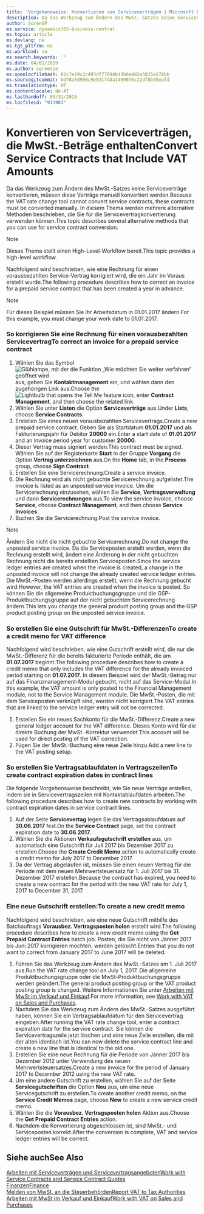 ```yaml
---
title: 'Vorgehensweise: Konvertieren von Serviceverträgen | Microsoft Docs'
description: Da das Werkzeug zum Ändern des MwSt.-Satzes keine Serviceverträge konvertieren, müssen diese Verträge manuell konvertiert werden. In diesem Thema werden mehrere alternative Methoden beschrieben, die Sie für die Servicevertragkonvertierung verwenden können.
author: SorenGP
ms.service: dynamics365-business-central
ms.topic: article
ms.devlang: na
ms.tgt_pltfrm: na
ms.workload: na
ms.search.keywords: ''
ms.date: 04/01/2019
ms.author: sgroespe
ms.openlocfilehash: 82c7e19c2c493df77094bd3b6e4d2e5835a278bb
ms.sourcegitcommit: bd78a5d990c9e83174da1409076c22df8b35eafd
ms.translationtype: HT
ms.contentlocale: de-AT
ms.lasthandoff: 03/31/2019
ms.locfileid: "913983"
---
```

# <a name="convert-service-contracts-that-include-vat-amounts"></a><span data-ttu-id="3fd84-104">Konvertieren von Serviceverträgen, die MwSt.-Beträge enthalten</span><span class="sxs-lookup"><span data-stu-id="3fd84-104">Convert Service Contracts that Include VAT Amounts</span></span>
<span data-ttu-id="3fd84-105">Da das Werkzeug zum Ändern des MwSt.-Satzes keine Serviceverträge konvertieren, müssen diese Verträge manuell konvertiert werden.</span><span class="sxs-lookup"><span data-stu-id="3fd84-105">Because the VAT rate change tool cannot convert service contracts, these contracts must be converted manually.</span></span> <span data-ttu-id="3fd84-106">In diesem Thema werden mehrere alternative Methoden beschrieben, die Sie für die Servicevertragkonvertierung verwenden können.</span><span class="sxs-lookup"><span data-stu-id="3fd84-106">This topic describes several alternative methods that you can use for service contract conversion.</span></span>  

> [!NOTE]  
>  <span data-ttu-id="3fd84-107">Dieses Thema stellt einen High-Level-Workflow bereit.</span><span class="sxs-lookup"><span data-stu-id="3fd84-107">This topic provides a high-level workflow.</span></span>  

 <span data-ttu-id="3fd84-108">Nachfolgend wird beschrieben, wie eine Rechnung für einen vorausbezahlten Service-Vertrag korrigiert wird, die ein Jahr im Voraus erstellt wurde.</span><span class="sxs-lookup"><span data-stu-id="3fd84-108">The following procedure describes how to correct an invoice for a prepaid service contract that has been created a year in advance.</span></span>  

> [!NOTE]  
>  <span data-ttu-id="3fd84-109">Für dieses Beispiel müssen Sie Ihr Arbeitsdatum in 01.01.2017 ändern.</span><span class="sxs-lookup"><span data-stu-id="3fd84-109">For this example, you must change your work date to 01.01.2017.</span></span>  

### <a name="to-correct-an-invoice-for-a-prepaid-service-contract"></a><span data-ttu-id="3fd84-110">So korrigieren Sie eine Rechnung für einen vorausbezahlten Servicevertrag</span><span class="sxs-lookup"><span data-stu-id="3fd84-110">To correct an invoice for a prepaid service contract</span></span>  
1. <span data-ttu-id="3fd84-111">Wählen Sie das Symbol ![Glühlampe, mit der die Funktion „Wie möchten Sie weiter verfahren“ geöffnet wird](media/ui-search/search_small.png "Wie möchten Sie weiter verfahren?") aus, geben Sie **Kontaktmanagement** ein, und wählen dann den zugehörigen Link aus.</span><span class="sxs-lookup"><span data-stu-id="3fd84-111">Choose the ![Lightbulb that opens the Tell Me feature](media/ui-search/search_small.png "Tell me what you want to do") icon, enter **Contract Management**, and then choose the related link.</span></span>  
2. <span data-ttu-id="3fd84-112">Wählen Sie unter **Listen** die Option **Serviceverträge** aus.</span><span class="sxs-lookup"><span data-stu-id="3fd84-112">Under **Lists**, choose **Service Contracts**.</span></span>  
3. <span data-ttu-id="3fd84-113">Erstellen Sie eines neuen vorausbezahlten Servicevertrags.</span><span class="sxs-lookup"><span data-stu-id="3fd84-113">Create a new prepaid service contract.</span></span> <span data-ttu-id="3fd84-114">Geben Sie als Startdatum **01.01.2017** und als Fakturierungsjahr für Debitor **20000** ein.</span><span class="sxs-lookup"><span data-stu-id="3fd84-114">Enter a start date of **01.01.2017** and an invoice period year for customer **20000**.</span></span>  
4. <span data-ttu-id="3fd84-115">Dieser Vertrag muss signiert werden.</span><span class="sxs-lookup"><span data-stu-id="3fd84-115">This contract must be signed.</span></span> <span data-ttu-id="3fd84-116">Wählen Sie auf der Registerkarte **Start** in der Gruppe **Vorgang** die Option **Vertrag unterzeichnen** aus.</span><span class="sxs-lookup"><span data-stu-id="3fd84-116">On the **Home** tab, in the **Process** group, choose **Sign Contract**.</span></span>  
5. <span data-ttu-id="3fd84-117">Erstellen Sie eine Servicerechnung.</span><span class="sxs-lookup"><span data-stu-id="3fd84-117">Create a service invoice.</span></span>
6. <span data-ttu-id="3fd84-118">Die Rechnung wird als nicht gebuchte Servicerechnung aufgelistet.</span><span class="sxs-lookup"><span data-stu-id="3fd84-118">The invoice is listed as an unposted service invoice.</span></span> <span data-ttu-id="3fd84-119">Um die Servicerechnung einzusehen, wählen Sie **Service**, **Vertragsverwaltung** und dann **Servicerechnungen** aus.</span><span class="sxs-lookup"><span data-stu-id="3fd84-119">To view the service invoice, choose **Service**, choose **Contract Management**, and then choose **Service Invoices**.</span></span>  
7. <span data-ttu-id="3fd84-120">Buchen Sie die Servicerechnung.</span><span class="sxs-lookup"><span data-stu-id="3fd84-120">Post the service invoice.</span></span>  

> [!NOTE]  
>  <span data-ttu-id="3fd84-121">Ändern Sie nicht die nicht gebuchte Servicerechnung.</span><span class="sxs-lookup"><span data-stu-id="3fd84-121">Do not change the unposted service invoice.</span></span> <span data-ttu-id="3fd84-122">Da die Serviceposten erstellt werden, wenn die Rechnung erstellt wird, ändert eine Änderung in der nicht gebuchten Rechnung nicht die bereits erstellten Serviceposten.</span><span class="sxs-lookup"><span data-stu-id="3fd84-122">Since the service ledger entries are created when the invoice is created, a change in the unposted invoice will not change the already created service ledger entries.</span></span> <span data-ttu-id="3fd84-123">Die MwSt.-Posten werden allerdings erstellt, wenn die Rechnung gebucht wird.</span><span class="sxs-lookup"><span data-stu-id="3fd84-123">However, the VAT entries are created when the invoice is posted.</span></span> <span data-ttu-id="3fd84-124">So können Sie die allgemeine Produktbuchungsgruppe und die GSP-Produktbuchungsgruppe auf der nicht gebuchten Servicerechnung ändern.</span><span class="sxs-lookup"><span data-stu-id="3fd84-124">This lets you change the general product posting group and the GSP product posting group on the unposted service invoice.</span></span>  

### <a name="to-create-a-credit-memo-for-vat-difference"></a><span data-ttu-id="3fd84-125">So erstellen Sie eine Gutschrift für MwSt.-Differenzen</span><span class="sxs-lookup"><span data-stu-id="3fd84-125">To create a credit memo for VAT difference</span></span>  
<span data-ttu-id="3fd84-126">Nachfolgend wird beschrieben, wie eine Gutschrift erstellt wird, die nur die MwSt.-Differenz für die bereits fakturierte Periode enthält, die am **01.07.2017** beginnt.</span><span class="sxs-lookup"><span data-stu-id="3fd84-126">The following procedure describes how to create a credit memo that only includes the VAT difference for the already invoiced period starting on **01.07.2017**.</span></span> <span data-ttu-id="3fd84-127">In diesem Beispiel wird der MwSt.-Betrag nur auf das Finanzmanagement-Modul gebucht, nicht auf das Service-Modul.</span><span class="sxs-lookup"><span data-stu-id="3fd84-127">In this example, the VAT amount is only posted to the Financial Management module, not to the Service Management module.</span></span> <span data-ttu-id="3fd84-128">Die MwSt.-Posten, die mit dem Serviceposten verknüpft sind, werden nicht korrigiert.</span><span class="sxs-lookup"><span data-stu-id="3fd84-128">The VAT entries that are linked to the service ledger entry will not be corrected.</span></span>  

1. <span data-ttu-id="3fd84-129">Erstellen Sie ein neues Sachkonto für die MwSt.-Differenz.</span><span class="sxs-lookup"><span data-stu-id="3fd84-129">Create a new general ledger account for the VAT difference.</span></span> <span data-ttu-id="3fd84-130">Dieses Konto wird für die direkte Buchung der MwSt.-Korrektur verwendet.</span><span class="sxs-lookup"><span data-stu-id="3fd84-130">This account will be used for direct posting of the VAT correction.</span></span>  
2. <span data-ttu-id="3fd84-131">Fügen Sie der MwSt.-Buchung eine neue Zeile hinzu.</span><span class="sxs-lookup"><span data-stu-id="3fd84-131">Add a new line to the VAT posting setup.</span></span>  

### <a name="to-create-contract-expiration-dates-in-contract-lines"></a><span data-ttu-id="3fd84-132">So erstellen Sie Vertragsablaufdaten in Vertragszeilen</span><span class="sxs-lookup"><span data-stu-id="3fd84-132">To create contract expiration dates in contract lines</span></span>  
<span data-ttu-id="3fd84-133">Die folgende Vorgehensweise beschreibt, wie Sie neue Verträge erstellen, indem sie in Servicevertragszeilen mit Kontaktablaufdaten arbeiten.</span><span class="sxs-lookup"><span data-stu-id="3fd84-133">The following procedure describes how to create new contracts by working with contract expiration dates in service contract lines.</span></span>  

1. <span data-ttu-id="3fd84-134">Auf der Seite **Servicevertag** legen Sie das Vertragsablaufdatum auf **30.06.2017** fest.</span><span class="sxs-lookup"><span data-stu-id="3fd84-134">On the **Service Contract** page, set the contract expiration date to **30.06.2017**.</span></span>  
2. <span data-ttu-id="3fd84-135">Wählen Sie die Aktionen **Verkaufsgutschrift erstellen** aus, um automatisch eine Gutschrift für Juli 2017 bis Dezember 2017 zu erstellen.</span><span class="sxs-lookup"><span data-stu-id="3fd84-135">Choose the **Create Credit Memo** action to automatically create a credit memo for July 2017 to December 2017.</span></span>  
3. <span data-ttu-id="3fd84-136">Da der Vertrag abgelaufen ist, müssen Sie einen neuen Vertrag für die Periode mit dem neuen Mehrwertsteuersatz für 1. Juli 2017 bis 31. Dezember 2017 erstellen.</span><span class="sxs-lookup"><span data-stu-id="3fd84-136">Because the contract has expired, you need to create a new contract for the period with the new VAT rate for July 1, 2017 to December 31, 2017.</span></span>  

### <a name="to-create-a-new-credit-memo"></a><span data-ttu-id="3fd84-137">Eine neue Gutschrift erstellen:</span><span class="sxs-lookup"><span data-stu-id="3fd84-137">To create a new credit memo</span></span>  
<span data-ttu-id="3fd84-138">Nachfolgend wird beschrieben, wie eine neue Gutschrift mithilfe des Batchauftrags **Vorausbez. Vertragsposten holen** erstellt wird.</span><span class="sxs-lookup"><span data-stu-id="3fd84-138">The following procedure describes how to create a new credit memo using the **Get Prepaid Contract Entries** batch job.</span></span> <span data-ttu-id="3fd84-139">Posten, die Sie nicht von Jänner 2017 bis Juni 2017 korrigieren möchten, werden gelöscht.</span><span class="sxs-lookup"><span data-stu-id="3fd84-139">Entries that you do not want to correct from January 2017 to June 2017 will be deleted.</span></span>  

1. <span data-ttu-id="3fd84-140">Führen Sie das Werkzeug zum Ändern des MwSt.-Satzes am 1. Juli 2017 aus.</span><span class="sxs-lookup"><span data-stu-id="3fd84-140">Run the VAT rate change tool on July 1, 2017.</span></span> <span data-ttu-id="3fd84-141">Die allgemeine Produktbuchungsgruppe oder die MwSt-Produktbuchungsgruppe werden geändert.</span><span class="sxs-lookup"><span data-stu-id="3fd84-141">The general product posting group or the VAT product posting group is changed.</span></span> <span data-ttu-id="3fd84-142">Weitere Informationen Sie unter [Arbeiten mit MwSt im Verkauf und Einkauf](finance-work-with-vat.md).</span><span class="sxs-lookup"><span data-stu-id="3fd84-142">For more information, see [Work with VAT on Sales and Purchases](finance-work-with-vat.md).</span></span>  
2. <span data-ttu-id="3fd84-143">Nachdem Sie das Werkzeug zum Ändern des MwSt.-Satzes ausgeführt haben, können Sie ein Vertragsablaufdatum für den Servicevertrag eingeben.</span><span class="sxs-lookup"><span data-stu-id="3fd84-143">After running the VAT rate change tool, enter a contract expiration date for the service contract.</span></span> <span data-ttu-id="3fd84-144">Sie können die Servicevertragszeile jetzt löschen und eine neue Zeile erstellen, die mit der alten identisch ist.</span><span class="sxs-lookup"><span data-stu-id="3fd84-144">You can now delete the service contract line and create a new line that is identical to the old one.</span></span>  
3. <span data-ttu-id="3fd84-145">Erstellen Sie eine neue Rechnung für die Periode von Jänner 2017 bis Dezember 2012 unter Verwendung des neuen Mehrwertsteuersatzes.</span><span class="sxs-lookup"><span data-stu-id="3fd84-145">Create a new invoice for the period of January 2017 to December 2012 using the new VAT rate.</span></span>  
4. <span data-ttu-id="3fd84-146">Um eine andere Gutschrift zu erstellen, wählen Sie auf der Seite **Servicegutschriften** die Option **Neu** aus, um eine neue Servicegutschrift zu erstellen.</span><span class="sxs-lookup"><span data-stu-id="3fd84-146">To create another credit memo, on the **Service Credit Memos** page, choose **New** to create a new service credit memo.</span></span>  
5. <span data-ttu-id="3fd84-147">Wählen Sie die **Vorausbez. Vertragsposten holen** Aktion aus.</span><span class="sxs-lookup"><span data-stu-id="3fd84-147">Choose the **Get Prepaid Contract Entries** action.</span></span>  
6. <span data-ttu-id="3fd84-148">Nachdem die Konvertierung abgeschlossen ist, sind MwSt.- und Serviceposten korrekt.</span><span class="sxs-lookup"><span data-stu-id="3fd84-148">After the conversion is complete, VAT and service ledger entries will be correct.</span></span>  

## <a name="see-also"></a><span data-ttu-id="3fd84-149">Siehe auch</span><span class="sxs-lookup"><span data-stu-id="3fd84-149">See Also</span></span>  
[<span data-ttu-id="3fd84-150">Arbeiten mit Serviceverträgen und Servicevertragsangeboten</span><span class="sxs-lookup"><span data-stu-id="3fd84-150">Work with Service Contracts and Service Contract Quotes</span></span>](service-how-to-create-service-contracts-and-service-contract-quotes.md)  
[<span data-ttu-id="3fd84-151">Finanzen</span><span class="sxs-lookup"><span data-stu-id="3fd84-151">Finance</span></span>](finance.md)  
[<span data-ttu-id="3fd84-152">Melden von MwSt. an die Steuerbehörden</span><span class="sxs-lookup"><span data-stu-id="3fd84-152">Report VAT to Tax Authorities</span></span>](finance-how-report-vat.md)  
[<span data-ttu-id="3fd84-153">Arbeiten mit MwSt im Verkauf und Einkauf</span><span class="sxs-lookup"><span data-stu-id="3fd84-153">Work with VAT on Sales and Purchases</span></span>](finance-work-with-vat.md)  
